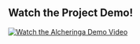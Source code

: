 ## Watch the Project Demo!

[![Watch the Alcheringa Demo Video](./assets/video_thumbnail.png)](https://drive.google.com/file/d/13zy9jVDR1SXE6KOQYQSNuIko7g18xR3t/view?usp=sharing)
